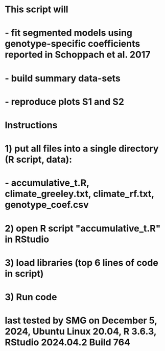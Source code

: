 # This script will 
#  - fit segmented models using genotype-specific coefficients reported in Schoppach et al. 2017
#  - build summary data-sets
#  - reproduce plots S1 and S2

# Instructions
# 1) put all files into a single directory (R script, data):
#       - accumulative_t.R, climate_greeley.txt, climate_rf.txt, genotype_coef.csv
# 2) open R script "accumulative_t.R" in RStudio
# 3) load libraries (top 6 lines of code in script)
# 3) Run code 

# last tested by SMG on December 5, 2024, Ubuntu Linux 20.04, R 3.6.3, RStudio 2024.04.2 Build 764
